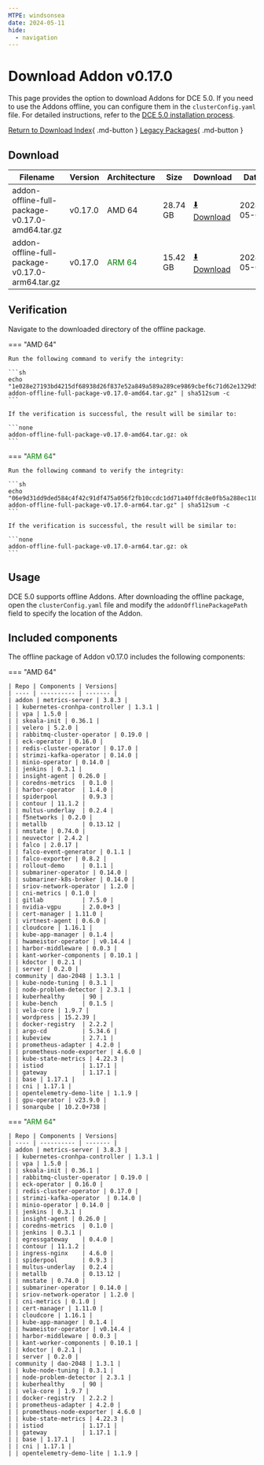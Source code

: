 ```yaml
---
MTPE: windsonsea
date: 2024-05-11
hide:
  - navigation
---
```


# Download Addon v0.17.0

This page provides the option to download Addons for DCE 5.0. If you need to use the Addons offline,
you can configure them in the `clusterConfig.yaml` file. For detailed instructions, refer to the
[DCE 5.0 installation process](../../install/index.md#install-dce-50-enterprise).

[Return to Download Index](../index.md#download-addon-offline-package){ .md-button }
[Legacy Packages](./history.md){ .md-button }

## Download

| Filename | Version | Architecture | Size | Download | Date |
| -------- | ------- | ------------ | --------- | -------- | ----------- |
| addon-offline-full-package-v0.17.0-amd64.tar.gz | v0.17.0 | AMD 64 | 28.74 GB   | [:arrow_down: Download](https://qiniu-download-public.daocloud.io/DaoCloud_DigitalX_Addon/addon-offline-full-package-v0.17.0-amd64.tar.gz) | 2024-05-09 |
| addon-offline-full-package-v0.17.0-arm64.tar.gz | v0.17.0 | <font color="green">ARM 64</font> | 15.42 GB   | [:arrow_down: Download](https://qiniu-download-public.daocloud.io/DaoCloud_DigitalX_Addon/addon-offline-full-package-v0.17.0-arm64.tar.gz) | 2024-05-09 |

## Verification

Navigate to the downloaded directory of the offline package.

=== "AMD 64"

    Run the following command to verify the integrity:

    ```sh
    echo "1e028e27193bd4215df68938d26f837e52a849a589a289ce9869cbef6c71d62e1329d55bc92279612263a811971ac1cb5758d106dbf4dd366cdfb35ff701882c  addon-offline-full-package-v0.17.0-amd64.tar.gz" | sha512sum -c
    ```

    If the verification is successful, the result will be similar to:

    ```none
    addon-offline-full-package-v0.17.0-amd64.tar.gz: ok
    ```

=== "<font color="green">ARM 64</font>"

    Run the following command to verify the integrity:

    ```sh
    echo "06e9d31dd9ded584c4f42c91df475a056f2fb10ccdc1dd71a40ffdc8e0fb5a288ec1107669b7f5a2212823a8c2392bec2232ab195ebfb70c32c32f136393fe90  addon-offline-full-package-v0.17.0-arm64.tar.gz" | sha512sum -c
    ```

    If the verification is successful, the result will be similar to:

    ```none
    addon-offline-full-package-v0.17.0-arm64.tar.gz: ok
    ```

## Usage

DCE 5.0 supports offline Addons. After downloading the offline package, open the `clusterConfig.yaml` file
and modify the `addonOfflinePackagePath` field to specify the location of the Addon.

## Included components

The offline package of Addon v0.17.0 includes the following components:

=== "AMD 64"

    | Repo | Components | Versions|
    | ---- | ---------- | ------- |
    | addon | metrics-server | 3.8.3 |
    | | kubernetes-cronhpa-controller | 1.3.1 |
    | | vpa | 1.5.0 |
    | | skoala-init | 0.36.1 |
    | | velero | 5.2.0 |
    | | rabbitmq-cluster-operator | 0.19.0 |
    | | eck-operator | 0.16.0 |
    | | redis-cluster-operator | 0.17.0 |
    | | strimzi-kafka-operator | 0.14.0 |
    | | minio-operator | 0.14.0 |
    | | jenkins | 0.3.1 |
    | | insight-agent | 0.26.0 |
    | | coredns-metrics  | 0.1.0 |
    | | harbor-operator  | 1.4.0 |
    | | spiderpool       | 0.9.3 |
    | | contour | 11.1.2 |
    | | multus-underlay  | 0.2.4 |
    | | f5networks | 0.2.0 |
    | | metallb          | 0.13.12 |
    | | nmstate | 0.74.0 |
    | | neuvector | 2.4.2 |
    | | falco | 2.0.17 |
    | | falco-event-generator | 0.1.1 |
    | | falco-exporter | 0.8.2 |
    | | rollout-demo     | 0.1.1 |
    | | submariner-operator | 0.14.0 |
    | | submariner-k8s-broker | 0.14.0 |
    | | sriov-network-operator | 1.2.0 |
    | | cni-metrics | 0.1.0 |
    | | gitlab           | 7.5.0 |
    | | nvidia-vgpu      | 2.0.0+3 |
    | | cert-manager | 1.11.0 |
    | | virtnest-agent | 0.6.0 |
    | | cloudcore | 1.16.1 |
    | | kube-app-manager | 0.1.4 |
    | | hwameistor-operator | v0.14.4 |
    | | harbor-middleware | 0.0.3 |
    | | kant-worker-components | 0.10.1 |
    | | kdoctor | 0.2.1 |
    | | server | 0.2.0 |
    | community | dao-2048 | 1.3.1 |
    | | kube-node-tuning | 0.3.1 |
    | | node-problem-detector | 2.3.1 |
    | | kuberhealthy     | 90 |
    | | kube-bench       | 0.1.5 |
    | | vela-core | 1.9.7 |
    | | wordpress | 15.2.39 |
    | | docker-registry  | 2.2.2 |
    | | argo-cd          | 5.34.6 |
    | | kubeview         | 2.7.1 |
    | | prometheus-adapter | 4.2.0 |
    | | prometheus-node-exporter | 4.6.0 |
    | | kube-state-metrics | 4.22.3 |
    | | istiod           | 1.17.1 |
    | | gateway          | 1.17.1 |
    | | base | 1.17.1 |
    | | cni | 1.17.1 |
    | | opentelemetry-demo-lite | 1.1.9 |
    | | gpu-operator | v23.9.0 |
    | | sonarqube | 10.2.0+738 |

=== "<font color="green">ARM 64</font>"

    | Repo | Components | Versions|
    | ---- | ---------- | ------- |
    | addon | metrics-server | 3.8.3 |
    | | kubernetes-cronhpa-controller | 1.3.1 |
    | | vpa | 1.5.0 |
    | | skoala-init | 0.36.1 |
    | | rabbitmq-cluster-operator | 0.19.0 |
    | | eck-operator | 0.16.0 |
    | | redis-cluster-operator | 0.17.0 |
    | | strimzi-kafka-operator  | 0.14.0 |
    | | minio-operator | 0.14.0 |
    | | jenkins | 0.3.1 |
    | | insight-agent | 0.26.0 |
    | | coredns-metrics  | 0.1.0 |
    | | jenkins | 0.3.1 |
    | | egressgateway    | 0.4.0 |
    | | contour | 11.1.2 |
    | | ingress-nginx    | 4.6.0 |
    | | spiderpool       | 0.9.3 |
    | | multus-underlay  | 0.2.4 |
    | | metallb          | 0.13.12 |
    | | nmstate | 0.74.0 |
    | | submariner-operator | 0.14.0 |
    | | sriov-network-operator | 1.2.0 |
    | | cni-metrics | 0.1.0 |
    | | cert-manager | 1.11.0 |
    | | cloudcore | 1.16.1 |
    | | kube-app-manager | 0.1.4 |
    | | hwameistor-operator | v0.14.4 |
    | | harbor-middleware | 0.0.3 |
    | | kant-worker-components | 0.10.1 |
    | | kdoctor | 0.2.1 |
    | | server | 0.2.0 |
    | community | dao-2048 | 1.3.1 |
    | | kube-node-tuning | 0.3.1 |
    | | node-problem-detector | 2.3.1 |
    | | kuberhealthy     | 90 |
    | | vela-core | 1.9.7 |
    | | docker-registry  | 2.2.2 |
    | | prometheus-adapter | 4.2.0 |
    | | prometheus-node-exporter | 4.6.0 |
    | | kube-state-metrics | 4.22.3 |
    | | istiod           | 1.17.1 |
    | | gateway          | 1.17.1 |
    | | base | 1.17.1 |
    | | cni | 1.17.1 |
    | | opentelemetry-demo-lite | 1.1.9 |
